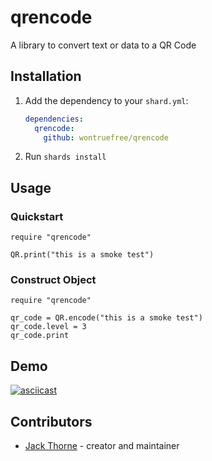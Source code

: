 # qrencode

A library to convert text or data to a QR Code

## Installation

1. Add the dependency to your `shard.yml`:

   ```yaml
   dependencies:
     qrencode:
       github: wontruefree/qrencode
   ```

2. Run `shards install`

## Usage

### Quickstart

```crystal
require "qrencode"

QR.print("this is a smoke test")
```

### Construct Object

```crystal
require "qrencode"

qr_code = QR.encode("this is a smoke test")
qr_code.level = 3
qr_code.print
```

## Demo

[![asciicast](https://asciinema.org/a/XH1fGZAonWgXcellTCudwqs1Q.png)](https://asciinema.org/a/XH1fGZAonWgXcellTCudwqs1Q?autoplay=1)

## Contributors

- [Jack Thorne](https://github.com/your-github-user) - creator and maintainer
